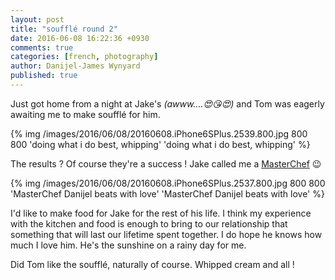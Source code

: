 ```yaml
---
layout: post
title: "soufflé round 2"
date: 2016-06-08 16:22:36 +0930
comments: true
categories: [french, photography]
author: Danijel-James Wynyard
published: true
---
```

Just got home from a night at Jake's _(awww....😍😘😍)_ and Tom was eagerly awaiting me to make soufflé for him.

{% img /images/2016/06/08/20160608.iPhone6SPlus.2539.800.jpg 800 800 'doing what i do best, whipping' 'doing what i do best, whipping' %}

The results ? Of course they're a success ! Jake called me a [MasterChef](https://tenplay.com.au/channel-ten/masterchef) 😉

{% img /images/2016/06/08/20160608.iPhone6SPlus.2537.800.jpg 800 800 'MasterChef Danijel beats with love' 'MasterChef Danijel beats with love' %}

I'd like to make food for Jake for the rest of his life. I think my experience with the kitchen and food is enough to bring to our relationship that something that will last our lifetime spent together. I do hope he knows how much I love him. He's the sunshine on a rainy day for me.

Did Tom like the soufflé, naturally of course. Whipped cream and all !
